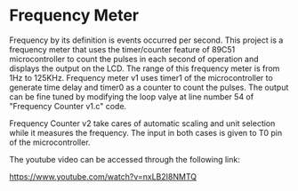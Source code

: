 # Frequency Meter

Frequency by its definition is events occurred per second. This project is a frequency meter that uses the timer/counter feature of 89C51 microcontroller to count the pulses in each second of operation and displays the output on the LCD. The range of this frequency meter is from 1Hz to 125KHz. Frequency meter v1 uses timer1 of the microcontroller to generate time delay and timer0 as a counter to count the pulses. The output can be fine tuned by modifying the loop valye at line number 54 of "Frequency Counter v1.c" code.

Frequency Counter v2 take cares of automatic scaling and unit selection while it measures the frequency. The input in both cases is given to T0 pin of the microcontroller.

The youtube video can be accessed through the following link:

https://www.youtube.com/watch?v=nxLB2I8NMTQ